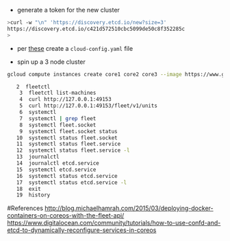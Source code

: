 * generate a token for the new cluster
```bash
>curl -w "\n" 'https://discovery.etcd.io/new?size=3'
https://discovery.etcd.io/c421d572510cbc5099de50c8f352285c
>
```

* per [these](https://coreos.com/docs/running-coreos/cloud-providers/google-compute-engine/)
create a ```cloud-config.yaml``` file

* spin up a 3 node cluster
```bash
gcloud compute instances create core1 core2 core3 --image https://www.googleapis.com/compute/v1/projects/coreos-cloud/global/images/coreos-stable-647-2-0-v20150528 --zone us-central1-a --machine-type n1-standard-1 --metadata-from-file user-data=cloud-config.yaml
```

```bash
   2  fleetctl
    3  fleetctl list-machines
    4  curl http://127.0.0.1:49153
    5  curl http://127.0.0.1:49153/fleet/v1/units
    6  systemctl
    7  systemctl | grep fleet
    8  systemctl fleet.socket
    9  systemctl fleet.socket status
   10  systemctl status fleet.socket
   11  systemctl status fleet.service
   12  systemctl status fleet.service -l
   13  journalctl
   14  journalctl etcd.service
   15  systemctl etcd.service
   16  systemctl status etcd.service
   17  systemctl status etcd.service -l
   18  exit
   19  history
```

#References
http://blog.michaelhamrah.com/2015/03/deploying-docker-containers-on-coreos-with-the-fleet-api/
https://www.digitalocean.com/community/tutorials/how-to-use-confd-and-etcd-to-dynamically-reconfigure-services-in-coreos
